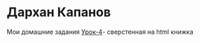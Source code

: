 # Дархан Капанов
Мои домашние задания
[Урок-4](http://first.github.io/lesson-4/ "Моя готовая домашка")- сверстенная на html книжка
